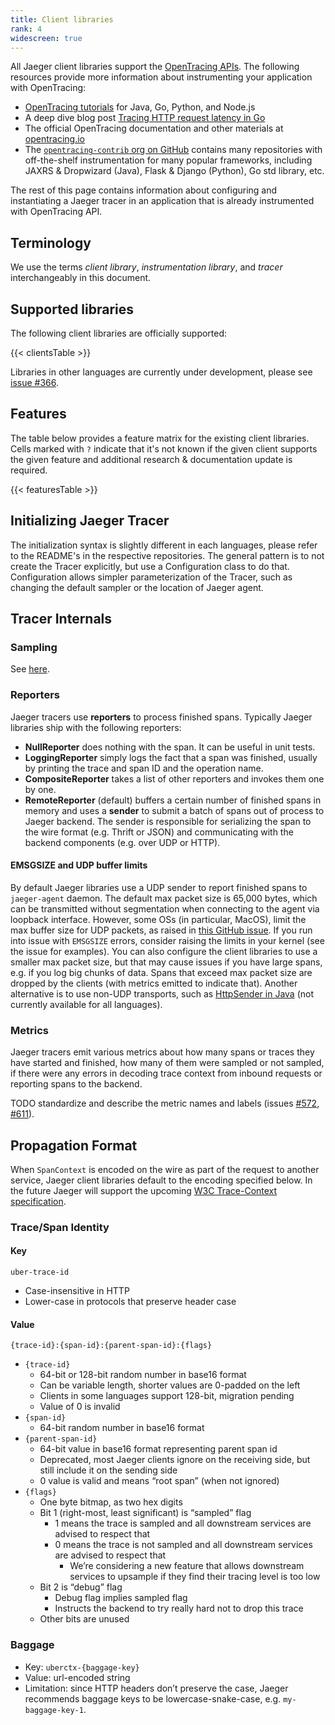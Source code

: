 ```yaml
---
title: Client libraries
rank: 4
widescreen: true
---
```


All Jaeger client libraries support the [OpenTracing APIs](http://opentracing.io). The following resources provide more information about instrumenting your application with OpenTracing:

* [OpenTracing tutorials](https://github.com/yurishkuro/opentracing-tutorial) for Java, Go, Python, and Node.js
* A deep dive blog post [Tracing HTTP request latency in Go][http-latency-medium]
* The official OpenTracing documentation and other materials at [opentracing.io](http://opentracing.io)
* The [`opentracing-contrib` org on GitHub](https://github.com/opentracing-contrib) contains many repositories with off-the-shelf instrumentation for many popular frameworks, including JAXRS & Dropwizard (Java), Flask & Django (Python), Go std library, etc.

The rest of this page contains information about configuring and instantiating a Jaeger tracer in an application that is already instrumented with OpenTracing API.

## Terminology

We use the terms *client library*, *instrumentation library*, and *tracer* interchangeably in this document.

## Supported libraries

The following client libraries are officially supported:

{{< clientsTable >}}

Libraries in other languages are currently under development, please see [issue #366](https://github.com/jaegertracing/jaeger/issues/366).

## Features

The table below provides a feature matrix for the existing client libraries. Cells marked with `?` indicate that it's not known if the given client supports the given feature and additional research & documentation update is required.

{{< featuresTable >}}

## Initializing Jaeger Tracer

The initialization syntax is slightly different in each languages, please refer to the README's in the respective repositories.
The general pattern is to not create the Tracer explicitly, but use a Configuration class to do that.  Configuration allows
simpler parameterization of the Tracer, such as changing the default sampler or the location of Jaeger agent.

## Tracer Internals

### Sampling

See [here](../sampling#client-sampling-configuration).

### Reporters

Jaeger tracers use **reporters** to process finished spans. Typically Jaeger libraries ship with the following reporters:

* **NullReporter** does nothing with the span. It can be useful in unit tests.
* **LoggingReporter** simply logs the fact that a span was finished, usually by printing the trace and span ID and the operation name.
* **CompositeReporter** takes a list of other reporters and invokes them one by one.
* **RemoteReporter** (default) buffers a certain number of finished spans in memory and uses a **sender** to submit a batch of spans out of process to Jaeger backend. The sender is responsible for serializing the span to the wire format (e.g. Thrift or JSON) and communicating with the backend components (e.g. over UDP or HTTP).

#### EMSGSIZE and UDP buffer limits

By default Jaeger libraries use a UDP sender to report finished spans to `jaeger-agent` daemon.
The default max packet size is 65,000 bytes, which can be transmitted without segmentation when
connecting to the agent via loopback interface. However, some OSs (in particular, MacOS), limit
the max buffer size for UDP packets, as raised in [this GitHub issue](https://github.com/uber/jaeger-client-node/issues/124).
If you run into issue with `EMSGSIZE` errors, consider raising the limits in your kernel (see the issue for examples).
You can also configure the client libraries to use a smaller max packet size, but that may cause
issues if you have large spans, e.g. if you log big chunks of data. Spans that exceed max packet size
are dropped by the clients (with metrics emitted to indicate that). Another alternative is
to use non-UDP transports, such as [HttpSender in Java][HttpSender] (not currently available for all languages).

### Metrics

Jaeger tracers emit various metrics about how many spans or traces they have started and finished, how many of them were sampled or not sampled, if there were any errors in decoding trace context from inbound requests or reporting spans to the backend.

TODO standardize and describe the metric names and labels (issues [#572](https://github.com/jaegertracing/jaeger/issues/572), [#611](https://github.com/jaegertracing/jaeger/issues/611)).

## Propagation Format

When `SpanContext` is encoded on the wire as part of the request to another service, Jaeger client libraries default to the encoding specified below. In the future Jaeger will support the upcoming [W3C Trace-Context specification](https://github.com/w3c/distributed-tracing).

### Trace/Span Identity

#### Key

`uber-trace-id`

* Case-insensitive in HTTP
* Lower-case in protocols that preserve header case

#### Value

`{trace-id}:{span-id}:{parent-span-id}:{flags}`

* `{trace-id}`
    * 64-bit or 128-bit random number in base16 format
    * Can be variable length, shorter values are 0-padded on the left
    * Clients in some languages support 128-bit, migration pending
    * Value of 0 is invalid
* `{span-id}`
    * 64-bit random number in base16 format
* `{parent-span-id}`
    * 64-bit value in base16 format representing parent span id
    * Deprecated, most Jaeger clients ignore on the receiving side, but still include it on the sending side
    * 0 value is valid and means “root span” (when not ignored)
* `{flags}`
    * One byte bitmap, as two hex digits
    * Bit 1 (right-most, least significant) is “sampled” flag
        * 1 means the trace is sampled and all downstream services are advised to respect that
        * 0 means the trace is not sampled and all downstream services are advised to respect that
            * We’re considering a new feature that allows downstream services to upsample if they find their tracing level is too low
    * Bit 2 is “debug” flag
        * Debug flag implies sampled flag
        * Instructs the backend to try really hard not to drop this trace
    * Other bits are unused

### Baggage

* Key: `uberctx-{baggage-key}`
* Value: url-encoded string
* Limitation: since HTTP headers don’t preserve the case, Jaeger recommends baggage keys to be lowercase-snake-case,
e.g. `my-baggage-key-1`.



[HttpSender]: https://github.com/uber/jaeger-client-java/blob/master/jaeger-core/src/main/java/com/uber/jaeger/senders/HttpSender.java
[http-latency-medium]: https://medium.com/@YuriShkuro/tracing-http-request-latency-in-go-with-opentracing-7cc1282a100a
